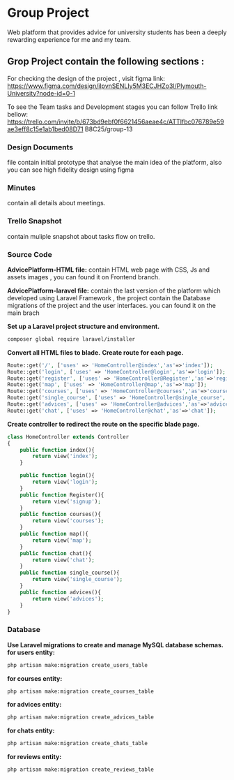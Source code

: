 # Group Project 
Web platform that provides advice for university students has been a deeply rewarding experience for me and my team.

## Grop Project contain the following sections :

For checking the design of the project , visit figma link:
https://www.figma.com/design/ilpvnSENLIy5M3ECJHZo3l/Plymouth-University?node-id=0-1

To see the Team tasks and Development stages you can follow Trello link bellow:
https://trello.com/invite/b/673bd9ebf0f6621456aeae4c/ATTIfbc076789e59ae3eff8c15e1ab1bed08D71
B8C25/group-13

### Design Documents
file contain initial prototype that analyse the main idea of the platform, also you can see high fidelity design using figma

### Minutes
contain all details about meetings.

### Trello Snapshot
contain muliple snapshot about tasks flow on trello.

### Source Code
**AdvicePlatform-HTML file:**
contain HTML web page with CSS, Js and assets images , you can found it on Frontend branch.

**AdvicePlatform-laravel file:**
contain the last version of the platform which developed using Laravel Framework , the project contain the Database migrations
of the project and the user interfaces. you can found it on the main brach

**Set up a Laravel project structure and environment.**
``` bash
composer global require laravel/installer
```
**Convert all HTML files to blade.**
**Create route for each page.**
```php
Route::get('/', ['uses' => 'HomeController@index','as'=>'index']);
Route::get('login', ['uses' => 'HomeController@login','as'=>'login']);
Route::get('register', ['uses' => 'HomeController@Register','as'=>'register']);
Route::get('map', ['uses' => 'HomeController@map','as'=>'map']);
Route::get('courses', ['uses' => 'HomeController@courses','as'=>'courses']);
Route::get('single_course', ['uses' => 'HomeController@single_course','as'=>'single_course']);
Route::get('advices', ['uses' => 'HomeController@advices','as'=>'advices']);
Route::get('chat', ['uses' => 'HomeController@chat','as'=>'chat']);
```
**Create controller to redirect the route on the specific blade page.**
```php
class HomeController extends Controller
{
    public function index(){
        return view('index');
    }

    public function login(){
        return view('login');
    }
    public function Register(){
        return view('signup');
    }
    public function courses(){
        return view('courses');
    }
    public function map(){
        return view('map');
    }
    public function chat(){
        return view('chat');
    }
    public function single_course(){
        return view('single_course');
    }
    public function advices(){
        return view('advices');
    }
}
```
### Database
**Use Laravel migrations to create and manage MySQL database schemas.**
**for users entity:**
```bash
php artisan make:migration create_users_table
```
**for courses entity:**
```bash
php artisan make:migration create_courses_table
```
**for advices entity:**
```bash
php artisan make:migration create_advices_table
```
**for chats entity:**
```bash
php artisan make:migration create_chats_table
```
**for reviews entity:**
```bash
php artisan make:migration create_reviews_table
```

